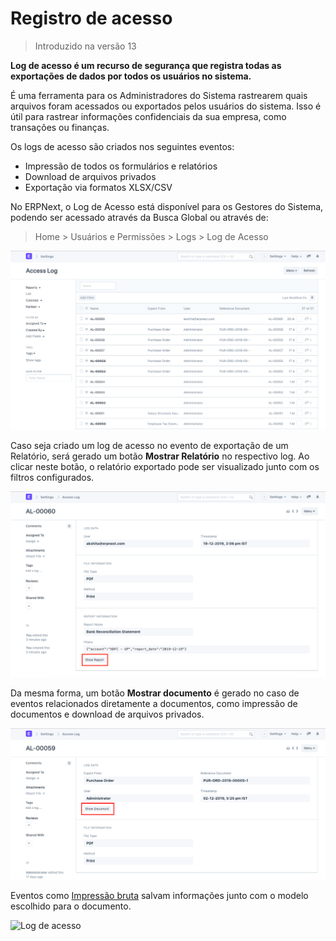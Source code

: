 # Registro de acesso



>
> Introduzido na versão 13
>
>
>


**Log de acesso é um recurso de segurança que registra todas as exportações de dados por todos os usuários no sistema.**


É uma ferramenta para os Administradores do Sistema rastrearem quais arquivos foram acessados ​​ou exportados pelos usuários do sistema. Isso é útil para rastrear informações confidenciais da sua empresa, como transações ou finanças.


Os logs de acesso são criados nos seguintes eventos:


* Impressão de todos os formulários e relatórios
* Download de arquivos privados
* Exportação via formatos XLSX/CSV


No ERPNext, o Log de Acesso está disponível para os Gestores do Sistema, podendo ser acessado através da Busca Global ou através de:



>
> Home > Usuários e Permissões > Logs > Log de Acesso
>
>
>


![Log de acesso](/files/using-access-log-3.png)


Caso seja criado um log de acesso no evento de exportação de um Relatório, será gerado um botão **Mostrar Relatório** no respectivo log. Ao clicar neste botão, o relatório exportado pode ser visualizado junto com os filtros configurados.


![Log de acesso](/files/using-access-log-1.png)


Da mesma forma, um botão **Mostrar documento** é gerado no caso de eventos relacionados diretamente a documentos, como impressão de documentos e download de arquivos privados.


![Log de acesso](/files/using-access-log-2.png)


Eventos como [Impressão bruta](/docs/v13/user/manual/en/setting-up/print/raw-printing) salvam informações junto com o modelo escolhido para o documento.


![Log de acesso](/files/using-access-log-4.png)